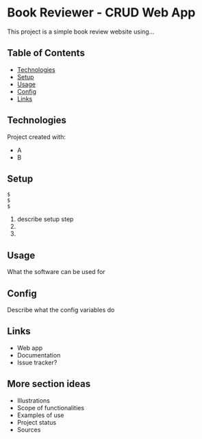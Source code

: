# Book Reviewer - CRUD Web App
This project is a simple book review website using...
## Table of Contents
* [Technologies](#technologies)
* [Setup](#setup)
* [Usage](#usage)
* [Config](#config)
* [Links](#links)

## Technologies
Project created with:
* A
* B

## Setup
```
$
$
$
```
1. describe setup step
2.
3.

## Usage
What the software can be used for

## Config
Describe what the config variables do

## Links
* Web app
* Documentation
* Issue tracker?



## More section ideas
* Illustrations
* Scope of functionalities 
* Examples of use
* Project status 
* Sources
